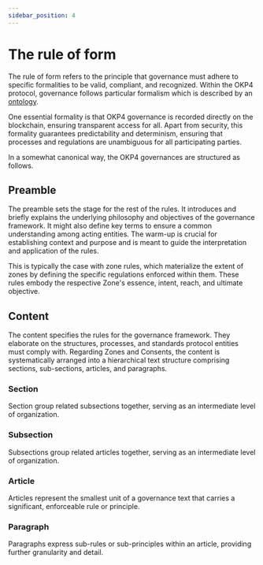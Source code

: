 ```yaml
---
sidebar_position: 4
---
```


# The rule of form

The rule of form refers to the principle that governance must adhere to specific formalities to be valid, compliant, and recognized. Within the OKP4 protocol, governance follows particular formalism which is described by an [ontology](/technical-documentation/ontology/okp4-ontology).

One essential formality is that OKP4 governance is recorded directly on the blockchain, ensuring transparent access for all. Apart from security, this formality guarantees predictability and determinism, ensuring that processes and regulations are unambiguous for all participating parties.

In a somewhat canonical way, the OKP4 governances are structured as follows.

## Preamble

The preamble sets the stage for the rest of the rules. It introduces and briefly explains the underlying philosophy and objectives of the governance framework. It might also define key terms to ensure a common understanding among acting entities. The warm-up is crucial for establishing context and purpose and is meant to guide the interpretation and application of the rules.

This is typically the case with zone rules, which materialize the extent of zones by defining the specific regulations enforced within them. These rules embody the respective Zone's essence, intent, reach, and ultimate objective.

## Content

The content specifies the rules for the governance framework. They elaborate on the structures, processes, and standards protocol entities must comply with. Regarding Zones and Consents, the content is systematically arranged into a hierarchical text structure comprising sections, sub-sections, articles, and paragraphs.

### Section

Section group related subsections together, serving as an intermediate level of organization.

### Subsection

Subsections group related articles together, serving as an intermediate level of organization.

### Article

Articles represent the smallest unit of a governance text that carries a significant, enforceable rule or principle.

### Paragraph

Paragraphs express sub-rules or sub-principles within an article, providing further granularity and detail.
